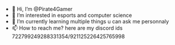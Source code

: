 - 👋 Hi, I’m @Pirate4Gamer
- 👀 I’m interested in esports and computer science
- 🌱 I’m currently learning multiple things u  can ask me personnaly
- 📫 How to reach me? here are my discord ids 722799249288331354/921125226425765998

<!---
Pirate4Gamer/Pirate4Gamer is a ✨ special ✨ repository because its `README.md` (this file) appears on your GitHub profile.
You can click the Preview link to take a look at your changes.
--->
